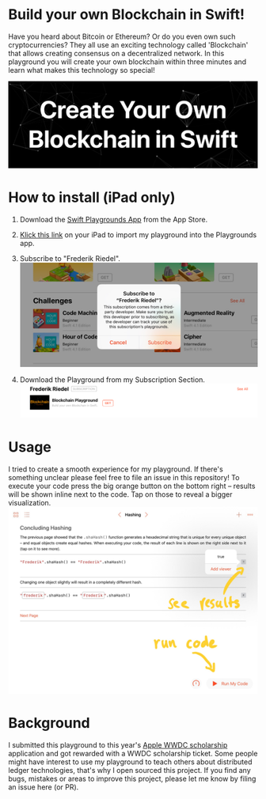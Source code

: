 # Build your own Blockchain in Swift!

Have you heard about Bitcoin or Ethereum? Or do you even own such cryptocurrencies? They all use an exciting technology called 'Blockchain' that allows creating consensus on a decentralized network. In this playground you will create your own blockchain within three minutes and learn what makes this technology so special!

![Banner](https://raw.githubusercontent.com/frogg/Blockchain-Swift-Playground/master/screenshots/banner.PNG)

# How to install (iPad only)
1. Download the [Swift Playgrounds App](https://itunes.apple.com/us/app/swift-playgrounds/id908519492?mt=8) from the App Store.
2. [Klick this link](https://developer.apple.com/ul/sp0?url=https://raw.githubusercontent.com/frogg/Blockchain-Swift-Playground/master/frederik-riedel-playgrounds.json) on your iPad to import my playground into the Playgrounds app.
3. Subscribe to "Frederik Riedel".
![Subscribe Screenshot](https://raw.githubusercontent.com/frogg/Blockchain-Swift-Playground/master/screenshots/subscribe.jpg)

4. Download the Playground from my Subscription Section.
![Download Screenshot](https://raw.githubusercontent.com/frogg/Blockchain-Swift-Playground/master/screenshots/download.jpg)

# Usage
I tried to create a smooth experience for my playground. If there's something unclear please feel free to file an issue in this repository!
To execute your code press the big orange button on the bottom right – results will be shown inline next to the code. Tap on those to reveal a bigger visualization.
![Hint](https://raw.githubusercontent.com/frogg/Blockchain-Swift-Playground/master/screenshots/explanation.jpg)

# Background
I submitted this playground to this year's [Apple WWDC scholarship](https://developer.apple.com/wwdc/scholarships/) application and got rewarded with a WWDC scholarship ticket. Some people might have interest to use my playground to teach others about distributed ledger technologies, that's why I open sourced this project.
If you find any bugs, mistakes or areas to improve this project, please let me know by filing an issue here (or PR).
